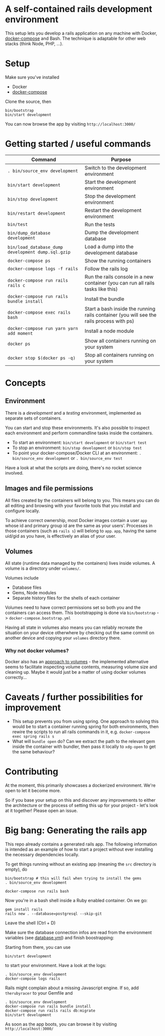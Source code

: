 # A self-contained rails development environment

This setup lets you develop a rails application on any machine with Docker, [docker-compose](https://docs.docker.com/compose/install/) and Bash.
The technique is adaptable for other web stacks (think Node, PHP, ...).

# Setup

Make sure you've installed

* Docker
* [docker-compose](https://docs.docker.com/compose/install/)

Clone the source, then

    bin/bootstrap
    bin/start development

You can now browse the app by visiting `http://localhost:3000/`

# Getting started / useful commands

| Command                                            | Purpose                                                                                  |
| -------                                            | -------                                                                                  |
| `. bin/source_env development`                     | Switch to the development environment                                                    |
| `bin/start development`                            | Start the development environment                                                        |
| `bin/stop development`                             | Stop the development environment                                                         |
| `bin/restart development`                          | Restart the development environment                                                      |
| `bin/test`                                         | Run the tests                                                                            |
| `bin/dump_database development`                    | Dump the development database                                                            |
| `bin/load_database_dump development dump.sql.gzip` | Load a dump into the development database                                                |
| `docker-compose ps`                                | Show the running containers                                                              |
| `docker-compose logs -f rails`                     | Follow the rails log                                                                     |
| `docker-compose run rails rails c`                 | Run the rails console in a new container (you can run all rails tasks like this)         |
| `docker-compose run rails bundle install`          | Install the bundle                                                                       |
| `docker-compose exec rails bash`                   | Start a bash inside the running rails container (you will see the rails process with ps) |
| `docker-compose run yarn yarn add moment`          | Install a node module                                                                    |
| `docker ps`                                        | Show all containers running on your system                                               |
| `docker stop $(docker ps -q)`                      | Stop all containers running on your system                                               |

# Concepts

## Environment

There is a *development* and a *testing* environment, implemented as separate sets of containers.

You can start and stop these environments. It's also possible to inspect each environment and perform
commandline tasks inside the containers.

* To start an environment: `bin/start development` or `bin/start test`
* To stop an environment: `bin/stop development` or `bin/stop test`
* To point your docker-compose/Docker CLI at an environment: `. bin/source_env development` or `. bin/source_env test`

Have a look at what the scripts are doing, there's no rocket science involved.

## Images and file permissions

All files created by the containers will belong to you. This means you can do all editing and browsing with
your favorite tools that you install and configure locally.

To achieve correct ownership, most Docker images contain a user `app` whose id
and primary group id are the same as your users'. Processes in those containers (such as `rails s`) will belong to `app`.
`app`, having the same uid/gid as you have, is effectively an alias of your user.

## Volumes

All state (runtime data managed by the containers) lives inside volumes. A volume is a directory under `volumes/`.

Volumes include

* Database files
* Gems, Node modules
* Separate history files for the shells of each container

Volumes need to have correct permissions set so both you and the containers can access them.
This bootstrapping is done via `bin/bootstrap` -> `docker-compose.bootstrap.yml`

Having all state in volumes also means you can reliably recreate the situation on your device
otherwhere by checking out the same commit on another device and copying your `volumes`
directory there.

### Why not docker volumes?

Docker also has an [approach to volumes](https://docs.docker.com/storage/volumes/) - the implemented
alternative seems to facilitate inspecting volume contents, measuring volume size and cleaning up.
Maybe it would just be a matter of using docker volumes correctly...

# Caveats / further possibilities for improvement

* This setup prevents you from using spring. One approach to solving this would be to start a container
  running spring for both environments, then rewire the scripts to run all rails commands in it,
  e.g. `docker-compose exec spring rails s`
* What will `bundle open` do? Can we extract the path to the relevant gem inside the container with bundler,
  then pass it locally to `xdg-open` to get the same behaviour?

# Contributing

At the moment, this primarily showcases a dockerized environment. We're open to let it become more.

So if you base your setup on this and discover any improvements to either the architecture or the process of setting this up for your project - let's look at it together! Please open an issue.

# Big bang: Generating the rails app

This repo already contains a generated rails app. The following information is intended as an example
of how to start a project without ever installing the necessary dependencies locally.

To get things running without an existing app (meaning the `src` directory is empty), do

    bin/bootstrap # this will fail when trying to install the gems
    . bin/source_env development

    docker-compose run rails bash

Now you're in a bash shell inside a Ruby enabled container. On we go:

    gem install rails
    rails new . --database=postgresql --skip-git

Leave the shell (Ctrl + D)

Make sure the database connection infos are read from the environment variables (see [database.yml](src/config/database.yml)) and finish boostrapping:

Starting from there, you can use

    bin/start development

to start your environment. Have a look at the logs:

    . bin/source_env development
    docker-compose logs rails

Rails might complain about a missing Javascript engine. If so, add `therubyracer` to your Gemfile and

    . bin/source_env development
    docker-compose run rails bundle install
    docker-compose run rails rails db:migrate
    bin/start development

As soon as the app boots, you can browse it by visiting `http://localhost:3000/`

